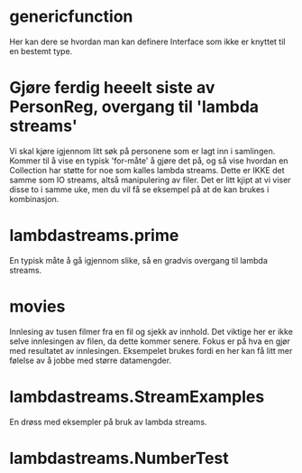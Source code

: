 # genericfunction
Her kan dere se hvordan man kan definere Interface som ikke er knyttet til en bestemt type.

# Gjøre ferdig heeelt siste av PersonReg, overgang til 'lambda streams'
Vi skal kjøre igjennom litt søk på personene som er lagt inn i samlingen. Kommer til å vise en typisk 'for-måte' å gjøre det på, og så vise hvordan en Collection har støtte for noe som kalles lambda streams. Dette er IKKE det samme som IO streams, altså manipulering av filer. Det er litt kjipt at vi viser disse to i samme uke, men du vil få se eksempel på at de kan brukes i kombinasjon. 

# lambdastreams.prime
En typisk måte å gå igjennom slike, så en gradvis overgang til lambda streams.

# movies
Innlesing av tusen filmer fra en fil og sjekk av innhold. Det viktige her er ikke selve innlesingen av filen, da dette kommer senere. Fokus er på hva en gjør med resultatet av innlesingen. Eksempelet brukes fordi en her kan få litt mer følelse av å jobbe med større datamengder.

# lambdastreams.StreamExamples
En drøss med eksempler på bruk av lambda streams.

# lambdastreams.NumberTest